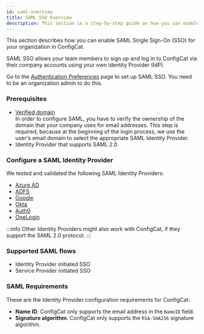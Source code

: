 ```yaml
---
id: saml-overview
title: SAML SSO Overview
description: This section is a step-by-step guide on how you can enable SAML Single Sign-On (SSO) for your organization in ConfigCat.
---
```


This section describes how you can enable SAML Single Sign-On (SSO) for your organization in ConfigCat.

SAML SSO allows your team members to sign up and log in to ConfigCat via their company accounts using your own Identity Provider (IdP).

Go to the [Authentication Preferences](https://app.configcat.com/organization/authentication/) page to set up SAML SSO. You need to be an 
organization admin to do this.


### Prerequisites
- [Verified domain](/advanced/team-management/domain-verification)  
  In order to configure SAML, you have to verify the ownership of the domain that your company uses for email addresses. This step is required, because at the beginning of the login process, we use the user's email domain to select the appropriate SAML Identity Provider. 
- Identity Provider that supports SAML 2.0

### Configure a SAML Identity Provider

We tested and validated the following SAML Identity Providers:
- [Azure AD](/advanced/team-management/saml/identity-providers/azure-ad)
- [ADFS](/advanced/team-management/saml/identity-providers/adfs)
- [Google](/advanced/team-management/saml/identity-providers/google)
- [Okta](/advanced/team-management/saml/identity-providers/okta)
- [Auth0](/advanced/team-management/saml/identity-providers/auth0)
- [OneLogin](/advanced/team-management/saml/identity-providers/onelogin)

:::info
Other Identity Providers might also work with ConfigCat, if they support the SAML 2.0 protocol.
:::


### Supported SAML flows
  - Identity Provider initiated SSO
  - Service Provider initiated SSO

### SAML Requirements
These are the Identity Provider configuration requirements for ConfigCat:

- **Name ID**: ConfigCat only supports the email address in the `NameID` field.
- **Signature algorithm**: ConfigCat only supports the `RSA-SHA256` signature algorithm.